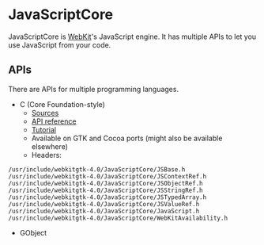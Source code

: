 # JavaScriptCore

JavaScriptCore is [WebKit](../WebKit/index.md)'s JavaScript engine. It has multiple APIs to let you use JavaScript from your code.

## APIs

There are APIs for multiple programming languages.

* C (Core Foundation-style)
    * [Sources](https://github.com/WebKit/WebKit/tree/main/Source/JavaScriptCore/API)
    * [API reference](https://developer.apple.com/documentation/javascriptcore/c_javascriptcore_api?language=objc)
    * [Tutorial](https://karhm.com/javascriptcore_c_api/)
    * Available on GTK and Cocoa ports (might also be available elsewhere)
    * Headers:
```
/usr/include/webkitgtk-4.0/JavaScriptCore/JSBase.h
/usr/include/webkitgtk-4.0/JavaScriptCore/JSContextRef.h
/usr/include/webkitgtk-4.0/JavaScriptCore/JSObjectRef.h
/usr/include/webkitgtk-4.0/JavaScriptCore/JSStringRef.h
/usr/include/webkitgtk-4.0/JavaScriptCore/JSTypedArray.h
/usr/include/webkitgtk-4.0/JavaScriptCore/JSValueRef.h
/usr/include/webkitgtk-4.0/JavaScriptCore/JavaScript.h
/usr/include/webkitgtk-4.0/JavaScriptCore/WebKitAvailability.h
```
* GObject
